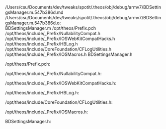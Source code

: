 /Users/csu/Documents/dev/tweaks/spotit/.theos/obj/debug/armv7/BDSettingsManager.m.547b386d.md /Users/csu/Documents/dev/tweaks/spotit/.theos/obj/debug/armv7/BDSettingsManager.m.547b386d.o: \
  BDSettingsManager.m /opt/theos/Prefix.pch \
  /opt/theos/include/_Prefix/NullabilityCompat.h \
  /opt/theos/include/_Prefix/IOSWebKitCompatHacks.h \
  /opt/theos/include/_Prefix/HBLog.h \
  /opt/theos/include/CoreFoundation/CFLogUtilities.h \
  /opt/theos/include/_Prefix/IOSMacros.h BDSettingsManager.h

/opt/theos/Prefix.pch:

/opt/theos/include/_Prefix/NullabilityCompat.h:

/opt/theos/include/_Prefix/IOSWebKitCompatHacks.h:

/opt/theos/include/_Prefix/HBLog.h:

/opt/theos/include/CoreFoundation/CFLogUtilities.h:

/opt/theos/include/_Prefix/IOSMacros.h:

BDSettingsManager.h:

